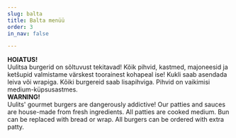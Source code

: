 ```yaml
---
slug: balta
title: Balta menüü
order: 3
in_nav: false

---
```

<div class="warning">
<strong>HOIATUS!</strong></br>
Uulitsa burgerid on sõltuvust tekitavad! Kõik pihvid, kastmed, majoneesid ja ketšupid valmistame värskest toorainest kohapeal ise! Kukli saab asendada leiva või wrapiga. Kõiki burgereid saab lisapihviga. Pihvid on vaikimisi medium-küpsusastmes. 
</div>

<div class="warning">  
<strong>WARNING!</strong></br>  
Uulits' gourmet burgers are dangerously addictive! Our patties and sauces are house-made from fresh ingredients. All patties are cooked medium. Bun can be replaced with bread or wrap. All burgers can be ordered with extra patty. </div>